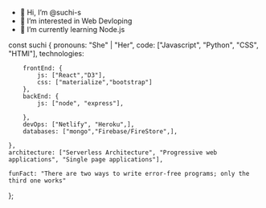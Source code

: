 - 👋 Hi, I’m @suchi-s
- 👀 I’m interested in Web Devloping
- 🌱 I’m currently learning Node.js







const suchi {
    pronouns: "She" | "Her",
    code: ["Javascript", "Python", "CSS", "HTMl"],
    technologies: 
      
        frontEnd: {
            js: ["React","D3"],
            css: ["materialize","bootstrap"]
        },
        backEnd: {
            js: ["node", "express"],
          
        },
        devOps: ["Netlify", "Heroku",],
        databases: ["mongo","Firebase/FireStore",],
       
    },
    architecture: ["Serverless Architecture", "Progressive web applications", "Single page applications"],
   
    funFact: "There are two ways to write error-free programs; only the third one works"
};

